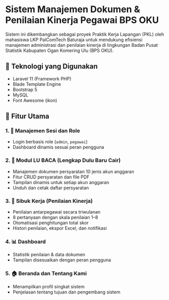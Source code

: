 # Sistem Manajemen Dokumen & Penilaian Kinerja Pegawai BPS OKU

Sistem ini dikembangkan sebagai proyek Praktik Kerja Lapangan (PKL) oleh mahasiswa LKP PalComTech Baturaja untuk mendukung efisiensi manajemen administrasi dan penilaian kinerja di lingkungan Badan Pusat Statistik Kabupaten Ogan Komering Ulu (BPS OKU).

## 🔧 Teknologi yang Digunakan
- Laravel 11 (Framework PHP)
- Blade Template Engine
- Bootstrap 5
- MySQL
- Font Awesome (ikon)

## 📌 Fitur Utama

### 1. 🔐 Manajemen Sesi dan Role
- Login berbasis role (`admin`, `pegawai`)
- Dashboard dinamis sesuai peran pengguna

### 2. 📁 Modul LU BACA (Lengkap Dulu Baru Cair)
- Manajemen dokumen persyaratan 10 jenis akun anggaran
- Fitur CRUD persyaratan dan file PDF
- Tampilan dinamis untuk setiap akun anggaran
- Unduh dan cetak daftar persyaratan

### 3. 🧠 Sibuk Kerja (Penilaian Kinerja)
- Penilaian antarpegawai secara triwulanan
- 8 pertanyaan dengan skala penilaian 1–8
- Otomatisasi penghitungan total skor
- Histori penilaian, ekspor Excel, dan notifikasi

### 4. 📊 Dashboard
- Statistik penilaian & data dokumen
- Tampilan disesuaikan dengan peran pengguna

### 5. 🏠 Beranda dan Tentang Kami
- Menampilkan profil singkat sistem
- Penjelasan tentang tujuan dan pengembang sistem

